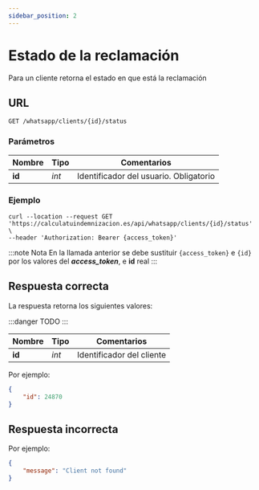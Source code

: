 ```yaml
---
sidebar_position: 2
---
```


# Estado de la reclamación

Para un cliente retorna el estado en que está la reclamación

## URL

```
GET /whatsapp/clients/{id}/status
```

### Parámetros

Nombre | Tipo |  Comentarios 
--- | --- | --- | 
**id** | _int_ | Identificador del usuario. Obligatorio

### Ejemplo

```shell
curl --location --request GET 'https://calculatuindemnizacion.es/api/whatsapp/clients/{id}/status'  \
--header 'Authorization: Bearer {access_token}'
```

:::note Nota
En la llamada anterior se debe sustituir `{access_token}` e `{id}` por los valores del **_access_token_**, e **id** real
:::

## Respuesta correcta

La respuesta retorna los siguientes valores:

:::danger TODO
:::


Nombre | Tipo |  Comentarios 
--- | --- | --- | 
**id** | _int_ | Identificador del cliente


Por ejemplo:

```json title="Status: 200 Ok"
{
    "id": 24870
}
```

## Respuesta incorrecta

Por ejemplo:

```json title="Status: 404 Not found"
{
    "message": "Client not found"
}
```